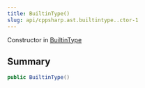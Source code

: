 ```yaml
---
title: BuiltinType()
slug: api/cppsharp.ast.builtintype..ctor-1
---
```

Constructor in [BuiltinType](/api/cppsharp/ast/builtintype)

## Summary



```csharp
public BuiltinType()
```

